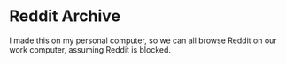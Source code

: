 # Reddit Archive
I made this on my personal computer, so we can all browse Reddit on our work computer, assuming Reddit is blocked.
